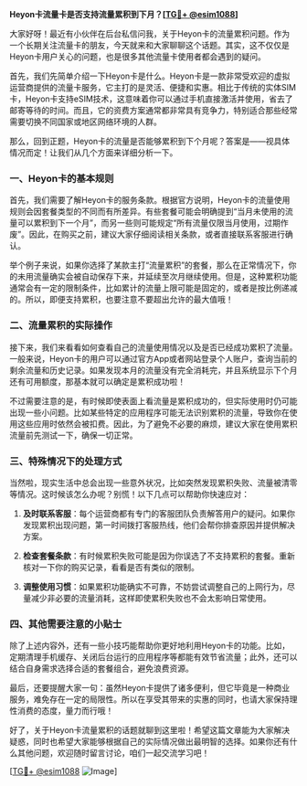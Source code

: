 **Heyon卡流量卡是否支持流量累积到下月？[[TG💪+ @esim1088](https://t.me/s/esim1088)]**

大家好呀！最近有小伙伴在后台私信问我，关于Heyon卡的流量累积问题。作为一个长期关注流量卡的朋友，今天就来和大家聊聊这个话题。其实，这不仅仅是Heyon卡用户关心的问题，也是很多其他流量卡使用者都会遇到的疑问。

首先，我们先简单介绍一下Heyon卡是什么。Heyon卡是一款非常受欢迎的虚拟运营商提供的流量卡服务，它主打的是灵活、便捷和实惠。相比于传统的实体SIM卡，Heyon卡支持eSIM技术，这意味着你可以通过手机直接激活并使用，省去了邮寄等待的时间。而且，它的资费方案通常都非常具有竞争力，特别适合那些经常需要切换不同国家或地区网络环境的人群。

那么，回到正题，Heyon卡的流量是否能够累积到下个月呢？答案是——视具体情况而定！让我们从几个方面来详细分析一下。

### 一、Heyon卡的基本规则

首先，我们需要了解Heyon卡的服务条款。根据官方说明，Heyon卡的流量使用规则会因套餐类型的不同而有所差异。有些套餐可能会明确提到“当月未使用的流量可以累积到下一个月”，而另一些则可能规定“所有流量仅限当月使用，过期作废”。因此，在购买之前，建议大家仔细阅读相关条款，或者直接联系客服进行确认。

举个例子来说，如果你选择了某款主打“流量累积”的套餐，那么在正常情况下，你的未用流量确实会被自动保存下来，并延续至次月继续使用。但是，这种累积功能通常会有一定的限制条件，比如累计的流量上限可能是固定的，或者是按比例递减的。所以，即便支持累积，也要注意不要超出允许的最大值哦！

### 二、流量累积的实际操作

接下来，我们来看看如何查看自己的流量使用情况以及是否已经成功累积了流量。一般来说，Heyon卡的用户可以通过官方App或者网站登录个人账户，查询当前的剩余流量和历史记录。如果发现本月的流量没有完全消耗完，并且系统显示下个月还有可用额度，那基本就可以确定是累积成功啦！

不过需要注意的是，有时候即使表面上看流量是累积成功的，但实际使用时仍可能出现一些小问题。比如某些特定的应用程序可能无法识别累积的流量，导致你在使用这些应用时依然会被扣费。因此，为了避免不必要的麻烦，建议大家在使用累积流量前先测试一下，确保一切正常。

### 三、特殊情况下的处理方式

当然啦，现实生活中总会出现一些意外状况，比如突然发现累积失败、流量被清零等情况。这时候该怎么办呢？别慌！以下几点可以帮助你快速应对：

1. **及时联系客服**：每个运营商都有专门的客服团队负责解答用户的疑问。如果你发现累积出现问题，第一时间拨打客服热线，他们会帮你排查原因并提供解决方案。
   
2. **检查套餐条款**：有时候累积失败可能是因为你误选了不支持累积的套餐。重新核对一下你的购买记录，看看是否有类似的限制。

3. **调整使用习惯**：如果累积功能确实不可靠，不妨尝试调整自己的上网行为，尽量减少非必要的流量消耗，这样即使累积失败也不会太影响日常使用。

### 四、其他需要注意的小贴士

除了上述内容外，还有一些小技巧能帮助你更好地利用Heyon卡的功能。比如，定期清理手机缓存、关闭后台运行的应用程序等都能有效节省流量；此外，还可以结合自身需求选择合适的套餐组合，避免浪费资源。

最后，还要提醒大家一句：虽然Heyon卡提供了诸多便利，但它毕竟是一种商业服务，难免存在一定的局限性。所以在享受其带来的实惠的同时，也请大家保持理性消费的态度，量力而行哦！

好了，关于Heyon卡流量累积的话题就聊到这里啦！希望这篇文章能为大家解决疑惑，同时也希望大家能够根据自己的实际情况做出最明智的选择。如果你还有什么其他问题，欢迎随时留言讨论，咱们一起交流学习吧！

[[TG💪+ @esim1088](https://t.me/s/esim1088) ![Image](https://i.postimg.cc/4NQfJmqS/Snipaste-2025-05-13-00-14-12.png)]
